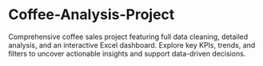 # Coffee-Analysis-Project
Comprehensive coffee sales project featuring full data cleaning, detailed analysis, and an interactive Excel dashboard. Explore key KPIs, trends, and filters to uncover actionable insights and support data-driven decisions.
